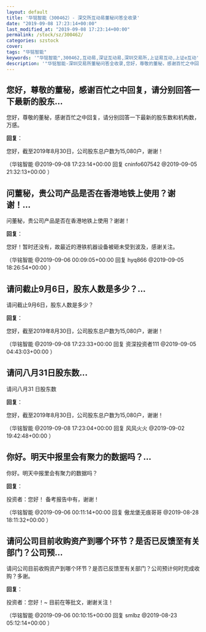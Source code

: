 ```yaml
---
layout: default
title: '华铭智能（300462）- 深交所互动易董秘问答全收录'
date: "2019-09-08 17:23:14+00:00"
last_modified_at: "2019-09-08 17:23:14+00:00"
permalink: /stock/sz/300462/
categories: szstock
cover: 
tags: "华铭智能"
keywords: '"华铭智能",300462,互动易,深证互动易,深圳交易所,上证易互动,上证e互动'
description: '"华铭智能-深圳交易所董秘问答全收录,您好，尊敬的董秘，感谢百忙之中回复，请分别回答一下最新的股东数和机构数，万感。"'
---
```


## 您好，尊敬的董秘，感谢百忙之中回复，请分别回答一下最新的股东...

您好，尊敬的董秘，感谢百忙之中回复，请分别回答一下最新的股东数和机构数，万感。

**回复**：

您好，截至2019年8月30日，公司股东总户数为15,080户，谢谢！ 

（华铭智能  @2019-09-08 17:23:14+00:00 回复 cninfo607542  @2019-09-05 21:32:13+00:00 ）

## 问董秘，贵公司产品是否在香港地铁上使用？谢谢！...

问董秘，贵公司产品是否在香港地铁上使用？谢谢！

**回复**：

您好！暂时还没有，故最近的港铁机器设备被砸未受到波及，感谢关注。 

（华铭智能  @2019-09-06 00:09:05+00:00 回复 hyq866  @2019-09-05 18:26:54+00:00 ）

## 请问截止9月6日，股东人数是多少？...

请问截止9月6日，股东人数是多少？

**回复**：

您好，截至2019年8月30日，公司股东总户数为15,080户，谢谢！ 

（华铭智能  @2019-09-08 17:23:33+00:00 回复 资深投资者111  @2019-09-05 04:43:03+00:00 ）

## 请问八月31日股东数...

请问八月31 日股东数

**回复**：

您好，截至2019年8月30日，公司股东总户数为15,080户，谢谢！ 

（华铭智能  @2019-09-08 17:23:04+00:00 回复 风风火火  @2019-09-02 19:42:48+00:00 ）

## 你好。明天中报里会有聚力的数据吗？...

你好。明天中报里会有聚力的数据吗？

**回复**：

投资者：您好！
备考报告中有，谢谢！ 

（华铭智能  @2019-09-06 00:11:14+00:00 回复 傲龙堡无痕哥哥  @2019-08-28 18:11:32+00:00 ）

## 请问公司目前收购资产到哪个环节？是否已反馈至有关部门？公司预...

请问公司目前收购资产到哪个环节？是否已反馈至有关部门？公司预计何时完成收购？多谢。

**回复**：

投资者：您好！~
目前在等批文，谢谢关注！ 

（华铭智能  @2019-09-06 00:10:15+00:00 回复 smlbz  @2019-08-23 05:12:14+00:00 ）

